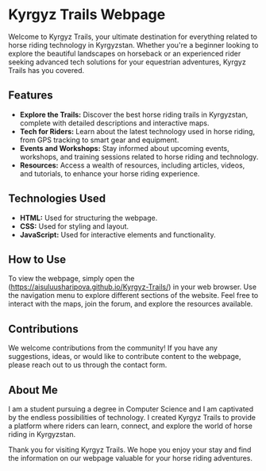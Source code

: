 # Kyrgyz Trails Webpage

Welcome to Kyrgyz Trails, your ultimate destination for everything related to horse riding technology in Kyrgyzstan. Whether you're a beginner looking to explore the beautiful landscapes on horseback or an experienced rider seeking advanced tech solutions for your equestrian adventures, Kyrgyz Trails has you covered.

## Features
- **Explore the Trails:** Discover the best horse riding trails in Kyrgyzstan, complete with detailed descriptions and interactive maps.
- **Tech for Riders:** Learn about the latest technology used in horse riding, from GPS tracking to smart gear and equipment.
- **Events and Workshops:** Stay informed about upcoming events, workshops, and training sessions related to horse riding and technology.
- **Resources:** Access a wealth of resources, including articles, videos, and tutorials, to enhance your horse riding experience.

## Technologies Used
- **HTML:** Used for structuring the webpage.
- **CSS:** Used for styling and layout.
- **JavaScript:** Used for interactive elements and functionality.

## How to Use
To view the webpage, simply open the (https://aisuluusharipova.github.io/Kyrgyz-Trails/) in your web browser. Use the navigation menu to explore different sections of the website. Feel free to interact with the maps, join the forum, and explore the resources available.

## Contributions
We welcome contributions from the community! If you have any suggestions, ideas, or would like to contribute content to the webpage, please reach out to us through the contact form.

## About Me
I am a student pursuing a degree in Computer Science and I am captivated by the endless possibilities of technology. I created Kyrgyz Trails to provide a platform where riders can learn, connect, and explore the world of horse riding in Kyrgyzstan.

Thank you for visiting Kyrgyz Trails. We hope you enjoy your stay and find the information on our webpage valuable for your horse riding adventures.
